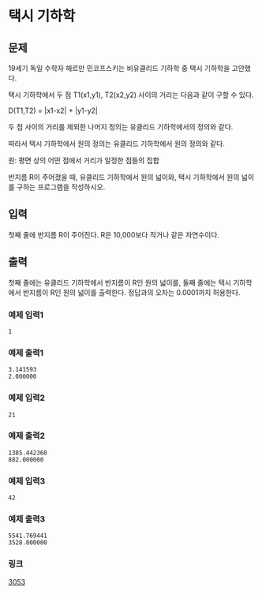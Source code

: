 # 택시 기하학

## 문제

19세기 독일 수학자 헤르만 민코프스키는 비유클리드 기하학 중 택시 기하학을 고안했다.


택시 기하학에서 두 점 T1(x1,y1), T2(x2,y2) 사이의 거리는 다음과 같이 구할 수 있다.


D(T1,T2) = |x1-x2| + |y1-y2|


두 점 사이의 거리를 제외한 나머지 정의는 유클리드 기하학에서의 정의와 같다.


따라서 택시 기하학에서 원의 정의는 유클리드 기하학에서 원의 정의와 같다.


원: 평면 상의 어떤 점에서 거리가 일정한 점들의 집합


반지름 R이 주어졌을 때, 유클리드 기하학에서 원의 넓이와, 택시 기하학에서 원의 넓이를 구하는 프로그램을 작성하시오.

## 입력

첫째 줄에 반지름 R이 주어진다. R은 10,000보다 작거나 같은 자연수이다.

## 출력

첫째 줄에는 유클리드 기하학에서 반지름이 R인 원의 넓이를, 둘째 줄에는 택시 기하학에서 반지름이 R인 원의 넓이를 출력한다. 정답과의 오차는 0.0001까지 허용한다.

### 예제 입력1

```
1
```

### 예제 출력1

```
3.141593
2.000000
```

### 예제 입력2

```
21
```

### 예제 출력2

```
1385.442360
882.000000
```

### 예제 입력3

```
42
```

### 예제 출력3

```
5541.769441
3528.000000
```

### 링크

<a href="https://www.acmicpc.net/problem/3053" target="_blank">3053</a>